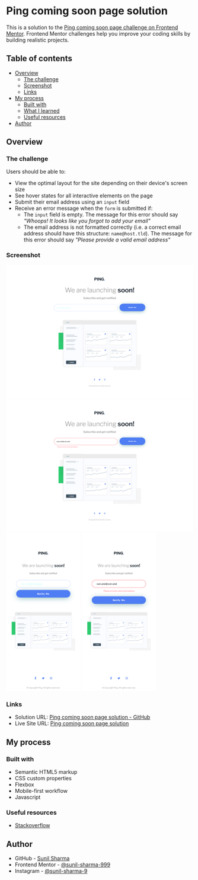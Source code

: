 # Ping coming soon page solution

This is a solution to the [Ping coming soon page challenge on Frontend Mentor](https://www.frontendmentor.io/challenges/ping-single-column-coming-soon-page-5cadd051fec04111f7b848da). Frontend Mentor challenges help you improve your coding skills by building realistic projects.

## Table of contents

- [Overview](#overview)
  - [The challenge](#the-challenge)
  - [Screenshot](#screenshot)
  - [Links](#links)
- [My process](#my-process)
  - [Built with](#built-with)
  - [What I learned](#what-i-learned)
  - [Useful resources](#useful-resources)
- [Author](#author)

## Overview

### The challenge

Users should be able to:

- View the optimal layout for the site depending on their device's screen size
- See hover states for all interactive elements on the page
- Submit their email address using an `input` field
- Receive an error message when the `form` is submitted if:
  - The `input` field is empty. The message for this error should say _"Whoops! It looks like you forgot to add your email"_
  - The email address is not formatted correctly (i.e. a correct email address should have this structure: `name@host.tld`). The message for this error should say _"Please provide a valid email address"_

### Screenshot

![desktop screenshot](./screenshots/desktop.png)
![desktop screenshot](./screenshots/desktop-active.png)
<img src="./screenshots/mobile.png" alt="screenshot" width="200px">
<img src="./screenshots/mobile-active.png" alt="screenshot" width="200px">

### Links

- Solution URL: [Ping coming soon page solution - GitHub](https://github.com/sunil-sharma-999/Ping-coming-soon-page-challenge-on-Frontend-Mentor/)
- Live Site URL: [Ping coming soon page solution](https://sunil-sharma-999.github.io/Ping-coming-soon-page-challenge-on-Frontend-Mentor/)

## My process

### Built with

- Semantic HTML5 markup
- CSS custom properties
- Flexbox
- Mobile-first workflow
- Javascript


### Useful resources

- [Stackoverflow](https://stackoverflow.com/)

## Author

- GitHub - [Sunil Sharma](https://github.com/sunil-sharma-999/)
- Frontend Mentor - [@sunil-sharma-999](https://www.frontendmentor.io/profile/sunil-sharma-999)
- Instagram - [@sunil-sharma-9](https://www.instagram.com/sunil.sharma.9)
